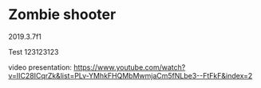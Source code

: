 # Zombie shooter
2019.3.7f1

Test 123123123 

video presentation: https://www.youtube.com/watch?v=IIC28ICqrZk&list=PLv-YMhkFHQMbMwmjaCm5fNLbe3--FtFkF&index=2
